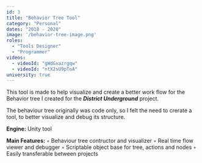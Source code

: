 ```yaml
---
id: 3
title: "Behavior Tree Tool"
category: "Personal"
dates: "2018 - 2020"
image: '/behavior-tree-image.png'
roles: 
  - "Tools Designer"
  - "Programmer"
videos: 
  - videoId: "gWdGxazrgqw"
  - videoId: "ntX2sU9pToA"
university: true
---
```

This tool is made to help visualize and create a better work flow for the Behavior tree I created for the ***District Underground*** project.

The behaviour tree originally was code only, so I felt the need to crerate a tool, to better visualize and debug its structure.

**Engine:** Unity tool

**Main Features:**
  ◦ Behaviour tree contructor and visualizer
  ◦ Real time flow viewer and debugger
  ◦ Scriptable object base for tree, actions and nodes
  ◦ Easily transferable between projects